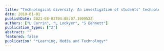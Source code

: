 ```yaml
---
title: "Technological diversity: An investigation of students’ technology use in everyday life and academic study"
date: 2010-01-01
publishDate: 2021-08-03T04:08:07.190952Z
authors: ["L Corrin", "L Lockyer", "S Bennett"]
publication_types: ["2"]
abstract: ""
featured: false
publication: "*Learning, Media and Technology*"
---
```


